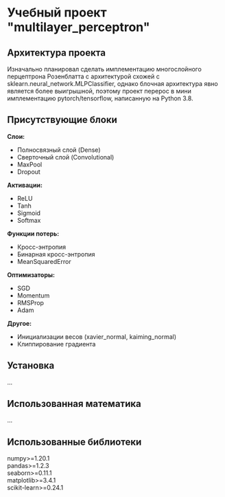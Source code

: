 # Учебный проект "multilayer_perceptron"

## Архитектура проекта
Изначально планировал сделать имплементацию многослойного перцептрона Розенблатта с архитектурой схожей с sklearn.neural_network.MLPClassifier, 
однако блочная архитектура явно является более выигрышной, поэтому проект перерос в мини имплементацию pytorch/tensorflow, написанную на Python 3.8.

## Присутствующие блоки
**Слои:**  
* Полносвязный слой (Dense)  
* Сверточный слой (Convolutional)  
* MaxPool
* Dropout
  
**Активации:**  
* ReLU  
* Tanh  
* Sigmoid  
* Softmax  
  
**Функции потерь:**  
* Кросс-энтропия
* Бинарная кросс-энтропия
* MeanSquaredError  

**Оптимизаторы:**
* SGD
* Momentum
* RMSProp
* Adam

**Другое:**
* Инициализации весов (xavier_normal, kaiming_normal)
* Клиппирование градиента

## Установка
...

## Использованная математика
...

## Использованные библиотеки
numpy>=1.20.1  
pandas>=1.2.3  
seaborn>=0.11.1  
matplotlib>=3.4.1  
scikit-learn>=0.24.1  
